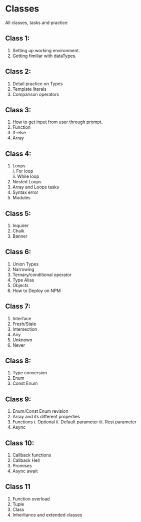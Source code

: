 # Classes  
All classes, tasks and practice  
## Class 1:  
  1. Setting up working environment.   
  2. Getting fimiliar with dataTypes.  
## Class 2:  
  1. Detail practice on Types  
  2. Template literals  
  3. Comparison operators  
## Class 3:  
  1. How to get input from user through prompt.  
  2. Function   
  3. If-else   
  4. Array  
## Class 4:  
  1. Loops  
     i. For loop  
     ii. While loop  
  3. Nested Loops  
  4. Array and Loops tasks  
  5. Syntax error  
  6. Modules  
## Class 5:  
  1. Inquirer  
  2. Chalk  
  3. Banner
## Class 6:  
  1. Union Types
  2. Narrowing
  3. Ternary/conditional operator   
  4. Type Alias    
  5. Objects
  6. How to Deploy on NPM  
## Class 7:  
  1. Interface  
  2. Fresh/Stale  
  3. Intersection  
  4. Any  
  5. Unknown  
  6. Never
## Class 8:  
  1. Type conversion  
  2. Enum
  3. Const Enum  
## Class 9:
  1. Enum/Const Enum revision
  2. Array and its different properties
  3. Functions
     i. Optional
     ii. Default parameter
     iii. Rest parameter
  4. Async 
## Class 10:  
  1. Callback functions  
  2. Callback Hell  
  3. Promises  
  4. Async await
## Class 11
  1. Function overload
  2. Tuple
  3. Class
  4. Inheritance and extended classes

